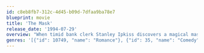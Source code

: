 ```yaml
---
id: c8eb8fb7-312c-4d45-b09d-7dfaa9ba78e7
blueprint: movie
title: 'The Mask'
release_date: '1994-07-29'
overview: "When timid bank clerk Stanley Ipkiss discovers a magical mask containing the spirit of the Norse god Loki, his entire life changes. While wearing the mask, Ipkiss becomes a supernatural playboy exuding charm and confidence which allows him to catch the eye of local nightclub singer Tina Carlyle. Unfortunately, under the mask's influence, Ipkiss also robs a bank, which angers junior crime lord Dorian Tyrell, whose goons get blamed for the heist."
genres: '[{"id": 10749, "name": "Romance"}, {"id": 35, "name": "Comedy"}, {"id": 80, "name": "Crime"}, {"id": 14, "name": "Fantasy"}]'
---
```

